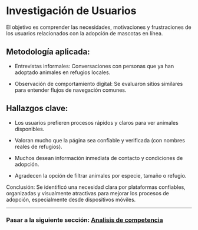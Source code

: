 # Investigación de Usuarios

El objetivo es comprender las necesidades, motivaciones y frustraciones de los usuarios relacionados con la adopción de mascotas en línea.

## Metodología aplicada:

- Entrevistas informales: Conversaciones con personas que ya han adoptado animales en refugios locales.

- Observación de comportamiento digital: Se evaluaron sitios similares para entender flujos de navegación comunes.

## Hallazgos clave:

- Los usuarios prefieren procesos rápidos y claros para ver animales disponibles.

- Valoran mucho que la página sea confiable y verificada (con nombres reales de refugios).

- Muchos desean información inmediata de contacto y condiciones de adopción.

- Agradecen la opción de filtrar animales por especie, tamaño o refugio.

Conclusión: Se identificó una necesidad clara por plataformas confiables, organizadas y visualmente atractivas para mejorar los procesos de adopción, especialmente desde dispositivos móviles.

---

### Pasar a la siguiente sección: [Analisis de competencia](03-analisis-de-competencia.md)